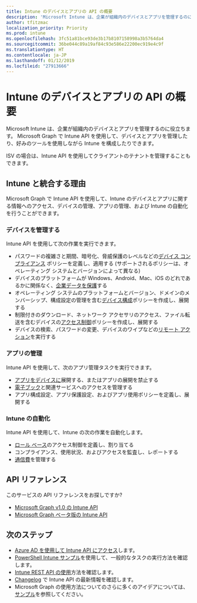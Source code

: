 ```yaml
---
title: Intune のデバイスとアプリの API の概要
description: 'Microsoft Intune は、企業が組織内のデバイスとアプリを管理するのに役立ちます。 Microsoft Graph で Intune API を使用して、デバイスとアプリを管理したり、好みのツールを使用しながら Intune を構成したりできます。 '
author: tfitzmac
localization_priority: Priority
ms.prod: intune
ms.openlocfilehash: 3fc51a81bce93de3b17b8107158998a3b5764da4
ms.sourcegitcommit: 36be044c89a19af84c93e586e22200ec919e4c9f
ms.translationtype: HT
ms.contentlocale: ja-JP
ms.lasthandoff: 01/12/2019
ms.locfileid: "27913666"
---
```

# <a name="intune-devices-and-apps-api-overview"></a>Intune のデバイスとアプリの API の概要

Microsoft Intune は、企業が組織内のデバイスとアプリを管理するのに役立ちます。 Microsoft Graph で Intune API を使用して、デバイスとアプリを管理したり、好みのツールを使用しながら Intune を構成したりできます。 

ISV の場合は、Intune API を使用してクライアントのテナントを管理することもできます。

## <a name="why-integrate-with-intune"></a>Intune と統合する理由

Microsoft Graph で Intune API を使用して、Intune のデバイスとアプリに関する情報へのアクセス、デバイスの管理、アプリの管理、および Intune の自動化を行うことができます。

### <a name="manage-devices"></a>デバイスを管理する

Intune API を使用して次の作業を実行できます。

- パスワードの複雑さと期間、暗号化、脅威保護のレベルなどの[デバイス コンプライアンス](/graph/api/resources/intune-deviceconfig-devicecomplianceactionitem?view=graph-rest-1.0) ポリシーを定義し、適用する   (サポートされるポリシーは、オペレーティング システムとバージョンによって異なる)
- デバイスのプラットフォームが Windows、Android、Mac、iOS のどれであるかに関係なく、[企業データを保護](/graph/api/resources/intune-mam-windowsinformationprotectionpolicy?view=graph-rest-1.0)する
- オペレーティング システムのプラットフォームとバージョン、ドメインのメンバーシップ、構成設定の管理を含む[デバイス構成](/graph/api/resources/intune-deviceconfig-deviceconfiguration?view=graph-rest-1.0)ポリシーを作成し、展開する
- 制限付きのダウンロード、ネットワーク アクセサリのアクセス、ファイル転送を含むデバイスの[アクセス制御](/graph/api/resources/intune-onboarding-onpremisesconditionalaccesssettings?view=graph-rest-1.0)ポリシーを作成し、展開する
- デバイスの検索、パスワードの変更、デバイスのワイプなどの[リモート アクション](/graph/api/resources/intune-devices-manageddevice?view=graph-rest-1.0)を実行する

### <a name="manage-apps"></a>アプリの管理 

Intune API を使用して、次のアプリ管理タスクを実行できます。

- [アプリをデバイスに](/graph/api/resources/intune-apps-mobileapp?view=graph-rest-1.0)展開する、またはアプリの展開を禁止する
- [電子ブック](/graph/api/resources/intune-books-ebookinstallsummary?view=graph-rest-1.0)と関連サービスへのアクセスを管理する
- アプリ構成設定、アプリ保護設定、およびアプリ使用ポリシーを定義し、展開する

### <a name="automate-intune"></a>Intune の自動化

Intune API を使用して、Intune の次の作業を自動化します。

- [ロール ベース](/graph/api/resources/intune-rbac-conceptual?view=graph-rest-1.0)のアクセス制御を定義し、割り当てる
- コンプライアンス、使用状況、およびアクセスを監査し、レポートする
- [通信費](/graph/api/resources/intune-tem-conceptual?view=graph-rest-1.0)を管理する

## <a name="api-reference"></a>API リファレンス
このサービスの API リファレンスをお探しですか?

- [Microsoft Graph v1.0 の Intune API](/graph/api/resources/intune-graph-overview?view=graph-rest-1.0)
- [Microsoft Graph ベータ版の Intune API](/graph/api/resources/intune-graph-overview?view=graph-rest-beta)

## <a name="next-steps"></a>次のステップ

- [Azure AD を使用して Intune API にアクセス](https://docs.microsoft.com/intune/intune-graph-apis)します。
- [PowerShell Intune サンプル](https://github.com/microsoftgraph/powershell-intune-samples)を使用して、一般的なタスクの実行方法を確認します。
- [Intune REST API の使用](/graph/api/resources/intune-graph-overview?view=graph-rest-1.0)方法を確認します。
- [Changelog](changelog.md) で Intune API の最新情報を確認します。
- Microsoft Graph の使用方法についてのさらに多くのアイデアについては、[サンプル](https://developer.microsoft.com/graph/graph/examples)を参照してください。
